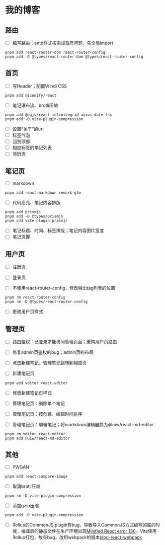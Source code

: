 # 我的博客

## 路由

- [ ] 编写路由；antd样式按需加载有问题，先全局import

```shell
pnpm add react-router-dom react-router-config
pnpm add -D @types/react-router-dom @types/react-router-config
```

## 首页

- [ ] 写Header；配置Windi CSS

```shell
pnpm add @iconify/react
```

- [ ] 笔记瀑布流、brotli压缩

```shell
pnpm add @egjs/react-infinitegrid axios date-fns
pnpm add -D vite-plugin-compression
```

- [ ] 设置“关于”的url
- [ ] 标签气泡
- [ ] 回到顶部
- [ ] 相应标签的笔记列表
- [ ] 简历页

## 笔记页

- [ ] markdown

```shell
pnpm add react-markdown remark-gfm
```

- [ ] 代码高亮、笔记内容排版

```shell
pnpm add prismjs
pnpm add -D @types/prismjs
pnpm add vite-plugin-prismjs
```

- [ ] 笔记标题、时间、标签排版；笔记内容图片宽度
- [ ] 笔记页脚

## 用户页

- [ ] 注册页
- [ ] 登录页

- [ ] 不使用react-router-config、修改弹出tag列表的位置

```shell
pnpm rm react-router-config
pnpm rm -D @types/react-router-config
```

- [ ] 更改用户页样式

## 管理页

- [ ] 路由鉴权：已登录才能访问管理页面；重构用户页路由
- [ ] 修复admin页鉴权的bug；admin页的布局
- [ ] 点击新建笔记、管理笔记跳转到相应页

- [ ] 新建笔记页

```shell
pnpm add vditor react-vditor
```

- [ ] 修改新建笔记页样式
- [ ] 管理笔记页：删除单个笔记
- [ ] 管理笔记页：按创建、编辑时间排序

- [ ] 管理笔记页：编辑笔记；将markdown编辑器换为@uiw/react-md-editor

```shell
pnpm rm vditor react-vditor
pnpm add @uiw/react-md-editor
```

## 其他

- [ ] PWGAN

```shell
pnpm add react-compare-image
```

- [ ] 取消brotli压缩

```shell
pnpm rm -D vite-plugin-compression
```

- [ ] 添加gzip压缩

```shell
pnpm add -D vite-plugin-compression
```

- [ ] Rollup的CommonJS plugin有bug，导致导入CommonJS方式编写的库的时候，编译后的静态文件在生产环境出现[Minified React error 130](https://github.com/vitejs/vite/issues/2139)。Vite使用Rollup打包，故有bug，改用webpack的版本[blog-react-webpack](https://github.com/izypd/blog-react-webpack)

